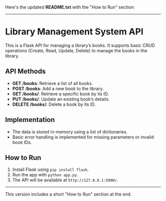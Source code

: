 Here's the updated **README.txt** with the "How to Run" section:

---

# Library Management System API

This is a Flask API for managing a library’s books. It supports basic CRUD operations (Create, Read, Update, Delete) to manage the books in the library.

## API Methods

- **GET /books**: Retrieve a list of all books.
- **POST /books**: Add a new book to the library.
- **GET /books/<id>**: Retrieve a specific book by its ID.
- **PUT /books/<id>**: Update an existing book’s details.
- **DELETE /books/<id>**: Delete a book by its ID.

## Implementation

- The data is stored in-memory using a list of dictionaries.
- Basic error handling is implemented for missing parameters or invalid book IDs.

## How to Run

1. Install Flask using `pip install flask`.
2. Run the app with `python app.py`.
3. The API will be available at `http://127.0.0.1:5000/`.

--- 

This version includes a short "How to Run" section at the end.
